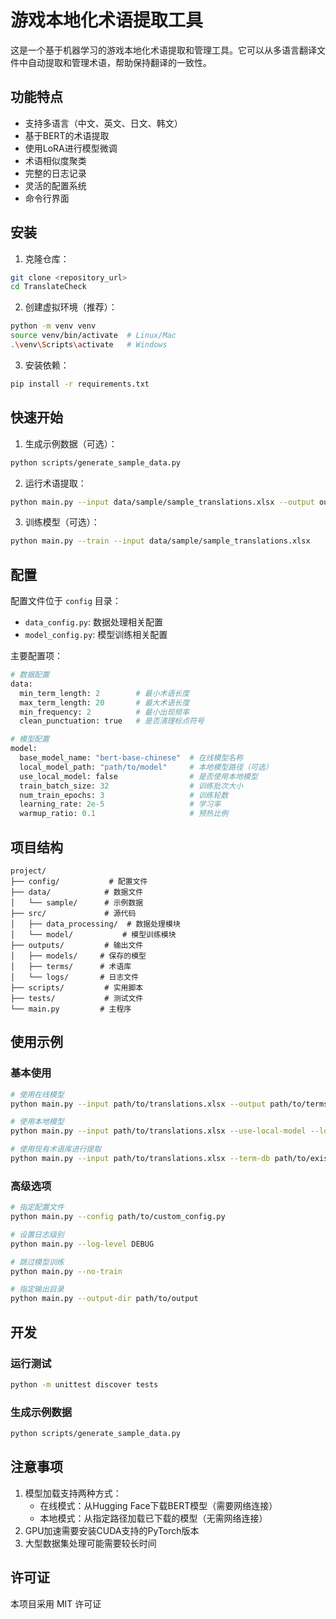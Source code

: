 # 游戏本地化术语提取工具

这是一个基于机器学习的游戏本地化术语提取和管理工具。它可以从多语言翻译文件中自动提取和管理术语，帮助保持翻译的一致性。

## 功能特点

- 支持多语言（中文、英文、日文、韩文）
- 基于BERT的术语提取
- 使用LoRA进行模型微调
- 术语相似度聚类
- 完整的日志记录
- 灵活的配置系统
- 命令行界面

## 安装

1. 克隆仓库：
```bash
git clone <repository_url>
cd TranslateCheck
```

2. 创建虚拟环境（推荐）：
```bash
python -m venv venv
source venv/bin/activate  # Linux/Mac
.\venv\Scripts\activate   # Windows
```

3. 安装依赖：
```bash
pip install -r requirements.txt
```

## 快速开始

1. 生成示例数据（可选）：
```bash
python scripts/generate_sample_data.py
```

2. 运行术语提取：
```bash
python main.py --input data/sample/sample_translations.xlsx --output outputs/terms/extracted_terms.json
```

3. 训练模型（可选）：
```bash
python main.py --train --input data/sample/sample_translations.xlsx
```

## 配置

配置文件位于 `config` 目录：

- `data_config.py`: 数据处理相关配置
- `model_config.py`: 模型训练相关配置

主要配置项：

```python
# 数据配置
data:
  min_term_length: 2        # 最小术语长度
  max_term_length: 20       # 最大术语长度
  min_frequency: 2          # 最小出现频率
  clean_punctuation: true   # 是否清理标点符号

# 模型配置
model:
  base_model_name: "bert-base-chinese"  # 在线模型名称
  local_model_path: "path/to/model"     # 本地模型路径（可选）
  use_local_model: false                # 是否使用本地模型
  train_batch_size: 32                  # 训练批次大小
  num_train_epochs: 3                   # 训练轮数
  learning_rate: 2e-5                   # 学习率
  warmup_ratio: 0.1                     # 预热比例
```

## 项目结构

```
project/
├── config/           # 配置文件
├── data/            # 数据文件
│   └── sample/      # 示例数据
├── src/             # 源代码
│   ├── data_processing/  # 数据处理模块
│   └── model/           # 模型训练模块
├── outputs/         # 输出文件
│   ├── models/     # 保存的模型
│   ├── terms/      # 术语库
│   └── logs/       # 日志文件
├── scripts/         # 实用脚本
├── tests/           # 测试文件
└── main.py         # 主程序
```

## 使用示例

### 基本使用

```bash
# 使用在线模型
python main.py --input path/to/translations.xlsx --output path/to/terms.json

# 使用本地模型
python main.py --input path/to/translations.xlsx --use-local-model --local-model-path path/to/local/model

# 使用现有术语库进行提取
python main.py --input path/to/translations.xlsx --term-db path/to/existing_terms.json
```

### 高级选项

```bash
# 指定配置文件
python main.py --config path/to/custom_config.py

# 设置日志级别
python main.py --log-level DEBUG

# 跳过模型训练
python main.py --no-train

# 指定输出目录
python main.py --output-dir path/to/output
```

## 开发

### 运行测试

```bash
python -m unittest discover tests
```

### 生成示例数据

```bash
python scripts/generate_sample_data.py
```

## 注意事项

1. 模型加载支持两种方式：
   - 在线模式：从Hugging Face下载BERT模型（需要网络连接）
   - 本地模式：从指定路径加载已下载的模型（无需网络连接）
2. GPU加速需要安装CUDA支持的PyTorch版本
3. 大型数据集处理可能需要较长时间

## 许可证

本项目采用 MIT 许可证
